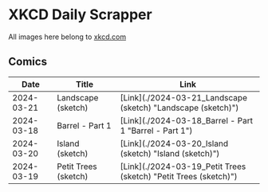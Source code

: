 # XKCD Daily Scrapper

All images here belong to [xkcd.com](https://xkcd.com "xkcd.com")

## Comics

| Date | Title | Link |
| ---- | ----- | ---- |
| 2024-03-21 | Landscape (sketch) | [Link](./2024-03-21_Landscape (sketch) "Landscape (sketch)") |
| 2024-03-18 | Barrel - Part 1 | [Link](./2024-03-18_Barrel - Part 1 "Barrel - Part 1") |
| 2024-03-20 | Island (sketch) | [Link](./2024-03-20_Island (sketch) "Island (sketch)") |
| 2024-03-19 | Petit Trees (sketch) | [Link](./2024-03-19_Petit Trees (sketch) "Petit Trees (sketch)") |